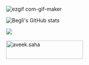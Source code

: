 ![ezgif com-gif-maker](https://user-images.githubusercontent.com/31999422/201529300-97824953-0c9b-477e-b9e8-5e38e23c6a69.jpg)

![Begli's GitHub stats](https://github-readme-stats.vercel.app/api?username=begliamanov&theme=onedark&show_icons=true&hide_border=true)

  <img src ="https://github-readme-streak-stats.herokuapp.com?user=begliamanov&theme=darcula&hide_border=true&background=FFFFFF00">
  <br>
  <br>
  <a href="https://www.buymeacoffee.com/begli"> <img align="center" src="https://cdn.buymeacoffee.com/buttons/v2/default-orange.png" height="50" width="210" alt="aveek.saha" /></a>
</p>

<p align="center">
